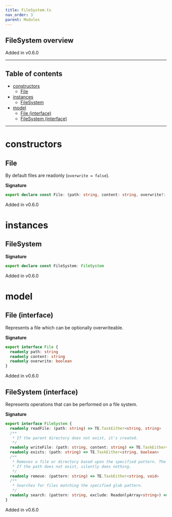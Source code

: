 ```yaml
---
title: FileSystem.ts
nav_order: 3
parent: Modules
---
```


## FileSystem overview

Added in v0.6.0

---

<h2 class="text-delta">Table of contents</h2>

- [constructors](#constructors)
  - [File](#file)
- [instances](#instances)
  - [FileSystem](#filesystem)
- [model](#model)
  - [File (interface)](#file-interface)
  - [FileSystem (interface)](#filesystem-interface)

---

# constructors

## File

By default files are readonly (`overwrite = false`).

**Signature**

```ts
export declare const File: (path: string, content: string, overwrite?: boolean) => File
```

Added in v0.6.0

# instances

## FileSystem

**Signature**

```ts
export declare const FileSystem: FileSystem
```

Added in v0.6.0

# model

## File (interface)

Represents a file which can be optionally overwriteable.

**Signature**

```ts
export interface File {
  readonly path: string
  readonly content: string
  readonly overwrite: boolean
}
```

Added in v0.6.0

## FileSystem (interface)

Represents operations that can be performed on a file system.

**Signature**

```ts
export interface FileSystem {
  readonly readFile: (path: string) => TE.TaskEither<string, string>
  /**
   * If the parent directory does not exist, it's created.
   */
  readonly writeFile: (path: string, content: string) => TE.TaskEither<string, void>
  readonly exists: (path: string) => TE.TaskEither<string, boolean>
  /**
   * Removes a file or directory based upon the specified pattern. The directory can have contents.
   * If the path does not exist, silently does nothing.
   */
  readonly remove: (pattern: string) => TE.TaskEither<string, void>
  /**
   * Searches for files matching the specified glob pattern.
   */
  readonly search: (pattern: string, exclude: ReadonlyArray<string>) => TE.TaskEither<string, ReadonlyArray<string>>
}
```

Added in v0.6.0
